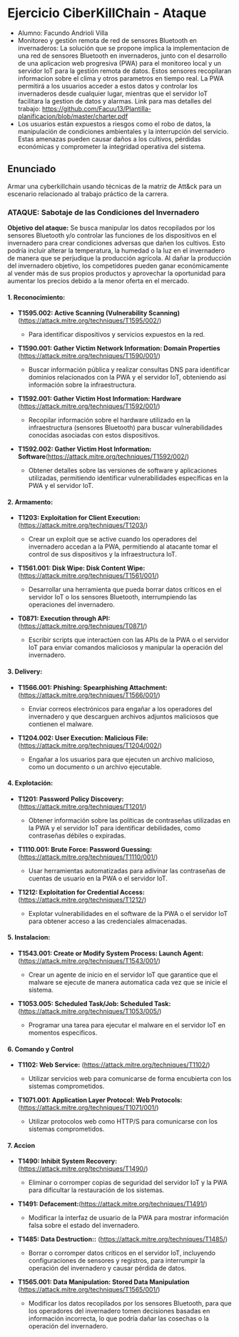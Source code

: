 # Ejercicio CiberKillChain - Ataque

* Alumno: Facundo Andrioli Villa
* Monitoreo y gestión remota de red de sensores Bluetooth en invernaderos:
La solución que se propone implica la implementacion de una red de sensores Bluetooth en invernaderos, junto con el desarrollo de una aplicacion web progresiva (PWA) para el monitoreo local y un servidor IoT para la gestión remota de datos. Estos sensores recopilaran informacion sobre el clima y otros parametros en tiempo real. La PWA permitirá a los usuarios acceder a estos datos y controlar los invernaderos desde cualquier lugar, mientras que el servidor IoT facilitara la gestion de datos y alarmas.
Link para mas detalles del trabajo: https://github.com/Facuu13/Plantilla-planificacion/blob/master/charter.pdf
* Los usuarios están expuestos a riesgos como el robo de datos, la manipulación de condiciones ambientales y la interrupción del servicio. Estas amenazas pueden causar daños a los cultivos, pérdidas económicas y comprometer la integridad operativa del sistema. 

## Enunciado

Armar una cyberkillchain usando técnicas de la matriz de Att&ck para un escenario relacionado al trabajo práctico de la carrera.

### ATAQUE: Sabotaje de las Condiciones del Invernadero

**Objetivo del ataque:**
Se busca manipular los datos recopilados por los sensores Bluetooth y/o controlar las funciones de los dispositivos en el invernadero para crear condiciones adversas que dañen los cultivos. Esto podría incluir alterar la temperatura, la humedad o la luz en el invernadero de manera que se perjudique la producción agrícola. Al dañar la producción del invernadero objetivo, los competidores pueden ganar económicamente al vender más de sus propios productos y aprovechar la oportunidad para aumentar los precios debido a la menor oferta en el mercado. 

#### 1. Reconocimiento:

- **T1595.002: Active Scanning (Vulnerability Scanning)** (https://attack.mitre.org/techniques/T1595/002/)
    - Para identificar dispositivos y servicios expuestos en la red.

- **T1590.001: Gather Victim Network Information: Domain Properties** (https://attack.mitre.org/techniques/T1590/001/)
    - Buscar información pública y realizar consultas DNS para identificar dominios relacionados con la PWA y el servidor IoT, obteniendo así información sobre la infraestructura.

- **T1592.001: Gather Victim Host Information: Hardware** (https://attack.mitre.org/techniques/T1592/001/)
    - Recopilar información sobre el hardware utilizado en la infraestructura (sensores Bluetooth) para buscar vulnerabilidades conocidas asociadas con estos dispositivos.

- **T1592.002: Gather Victim Host Information: Software**(https://attack.mitre.org/techniques/T1592/002/)
    - Obtener detalles sobre las versiones de software y aplicaciones utilizadas, permitiendo identificar vulnerabilidades específicas en la PWA y el servidor IoT.

#### 2. Armamento:

- **T1203: Exploitation for Client Execution:** (https://attack.mitre.org/techniques/T1203/)
  - Crear un exploit que se active cuando los operadores del invernadero accedan a la PWA, permitiendo al atacante tomar el control de sus dispositivos y la infraestructura IoT.

- **T1561.001: Disk Wipe: Disk Content Wipe:** (https://attack.mitre.org/techniques/T1561/001/)
  - Desarrollar una herramienta que pueda borrar datos críticos en el servidor IoT o los sensores Bluetooth, interrumpiendo las operaciones del invernadero.

- **T0871: Execution through API:** (https://attack.mitre.org/techniques/T0871/)
  - Escribir scripts que interactúen con las APIs de la PWA o el servidor IoT para enviar comandos maliciosos y manipular la operación del invernadero.

#### 3. Delivery:

- **T1566.001: Phishing: Spearphishing Attachment:** (https://attack.mitre.org/techniques/T1566/001/)
    - Enviar correos electrónicos para engañar a los operadores del invernadero y que descarguen archivos adjuntos maliciosos que contienen el malware.

- **T1204.002: User Execution: Malicious File:** (https://attack.mitre.org/techniques/T1204/002/)
    - Engañar a los usuarios para que ejecuten un archivo malicioso, como un documento o un archivo ejecutable. 

#### 4. Explotación:

- **T1201: Password Policy Discovery:** (https://attack.mitre.org/techniques/T1201/)
  - Obtener información sobre las políticas de contraseñas utilizadas en la PWA y el servidor IoT para identificar debilidades, como contraseñas débiles o expiradas.

- **T1110.001: Brute Force: Password Guessing:** (https://attack.mitre.org/techniques/T1110/001/)
  - Usar herramientas automatizadas para  adivinar las contraseñas de cuentas de usuario en la PWA o el servidor IoT.

- **T1212: Exploitation for Credential Access:** (https://attack.mitre.org/techniques/T1212/)
  - Explotar vulnerabilidades en el software de la PWA o el servidor IoT para obtener acceso a las credenciales almacenadas.


#### 5. Instalacion:

- **T1543.001: Create or Modify System Process: Launch Agent:** (https://attack.mitre.org/techniques/T1543/001/)
  - Crear un agente de inicio en el servidor IoT que garantice que el malware se ejecute de manera automatica cada vez que se inicie el sistema.

- **T1053.005: Scheduled Task/Job: Scheduled Task:** (https://attack.mitre.org/techniques/T1053/005/)
  - Programar una tarea para ejecutar el malware en el servidor IoT en momentos especificos.


#### 6. Comando y Control

- **T1102: Web Service:** (https://attack.mitre.org/techniques/T1102/)
  - Utilizar servicios web para comunicarse de forma encubierta con los sistemas comprometidos.

- **T1071.001: Application Layer Protocol: Web Protocols:** (https://attack.mitre.org/techniques/T1071/001/)
  - Utilizar protocolos web como HTTP/S para comunicarse con los sistemas comprometidos.


#### 7. Accion

- **T1490: Inhibit System Recovery:** (https://attack.mitre.org/techniques/T1490/)
  - Eliminar o corromper copias de seguridad del servidor IoT y la PWA para dificultar la restauración de los sistemas.

- **T1491: Defacement:**(https://attack.mitre.org/techniques/T1491/)
  - Modificar la interfaz de usuario de la PWA para mostrar información falsa sobre el estado del invernadero.

- **T1485: Data Destruction::** (https://attack.mitre.org/techniques/T1485/)
  - Borrar o corromper datos críticos en el servidor IoT, incluyendo configuraciones de sensores y registros, para interrumpir la operación del invernadero y causar pérdida de datos.

 - **T1565.001: Data Manipulation: Stored Data Manipulation** (https://attack.mitre.org/techniques/T1565/001/)
    - Modificar los datos recopilados por los sensores Bluetooth, para que los operadores del invernadero tomen decisiones basadas en información incorrecta, lo que podría dañar las cosechas o la operación del invernadero.